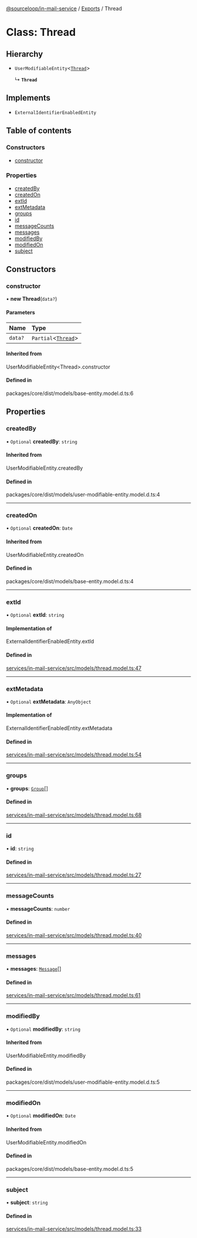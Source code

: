 [@sourceloop/in-mail-service](../README.md) / [Exports](../modules.md) / Thread

# Class: Thread

## Hierarchy

- `UserModifiableEntity`<[`Thread`](Thread.md)\>

  ↳ **`Thread`**

## Implements

- `ExternalIdentifierEnabledEntity`

## Table of contents

### Constructors

- [constructor](Thread.md#constructor)

### Properties

- [createdBy](Thread.md#createdby)
- [createdOn](Thread.md#createdon)
- [extId](Thread.md#extid)
- [extMetadata](Thread.md#extmetadata)
- [groups](Thread.md#groups)
- [id](Thread.md#id)
- [messageCounts](Thread.md#messagecounts)
- [messages](Thread.md#messages)
- [modifiedBy](Thread.md#modifiedby)
- [modifiedOn](Thread.md#modifiedon)
- [subject](Thread.md#subject)

## Constructors

### constructor

• **new Thread**(`data?`)

#### Parameters

| Name | Type |
| :------ | :------ |
| `data?` | `Partial`<[`Thread`](Thread.md)\> |

#### Inherited from

UserModifiableEntity<Thread\>.constructor

#### Defined in

packages/core/dist/models/base-entity.model.d.ts:6

## Properties

### createdBy

• `Optional` **createdBy**: `string`

#### Inherited from

UserModifiableEntity.createdBy

#### Defined in

packages/core/dist/models/user-modifiable-entity.model.d.ts:4

___

### createdOn

• `Optional` **createdOn**: `Date`

#### Inherited from

UserModifiableEntity.createdOn

#### Defined in

packages/core/dist/models/base-entity.model.d.ts:4

___

### extId

• `Optional` **extId**: `string`

#### Implementation of

ExternalIdentifierEnabledEntity.extId

#### Defined in

[services/in-mail-service/src/models/thread.model.ts:47](https://github.com/sourcefuse/loopback4-microservice-catalog/blob/d35fdb3f0/services/in-mail-service/src/models/thread.model.ts#L47)

___

### extMetadata

• `Optional` **extMetadata**: `AnyObject`

#### Implementation of

ExternalIdentifierEnabledEntity.extMetadata

#### Defined in

[services/in-mail-service/src/models/thread.model.ts:54](https://github.com/sourcefuse/loopback4-microservice-catalog/blob/d35fdb3f0/services/in-mail-service/src/models/thread.model.ts#L54)

___

### groups

• **groups**: [`Group`](Group.md)[]

#### Defined in

[services/in-mail-service/src/models/thread.model.ts:68](https://github.com/sourcefuse/loopback4-microservice-catalog/blob/d35fdb3f0/services/in-mail-service/src/models/thread.model.ts#L68)

___

### id

• **id**: `string`

#### Defined in

[services/in-mail-service/src/models/thread.model.ts:27](https://github.com/sourcefuse/loopback4-microservice-catalog/blob/d35fdb3f0/services/in-mail-service/src/models/thread.model.ts#L27)

___

### messageCounts

• **messageCounts**: `number`

#### Defined in

[services/in-mail-service/src/models/thread.model.ts:40](https://github.com/sourcefuse/loopback4-microservice-catalog/blob/d35fdb3f0/services/in-mail-service/src/models/thread.model.ts#L40)

___

### messages

• **messages**: [`Message`](Message.md)[]

#### Defined in

[services/in-mail-service/src/models/thread.model.ts:61](https://github.com/sourcefuse/loopback4-microservice-catalog/blob/d35fdb3f0/services/in-mail-service/src/models/thread.model.ts#L61)

___

### modifiedBy

• `Optional` **modifiedBy**: `string`

#### Inherited from

UserModifiableEntity.modifiedBy

#### Defined in

packages/core/dist/models/user-modifiable-entity.model.d.ts:5

___

### modifiedOn

• `Optional` **modifiedOn**: `Date`

#### Inherited from

UserModifiableEntity.modifiedOn

#### Defined in

packages/core/dist/models/base-entity.model.d.ts:5

___

### subject

• **subject**: `string`

#### Defined in

[services/in-mail-service/src/models/thread.model.ts:33](https://github.com/sourcefuse/loopback4-microservice-catalog/blob/d35fdb3f0/services/in-mail-service/src/models/thread.model.ts#L33)
